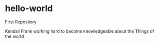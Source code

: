 # hello-world
First Repository

Kendall Frank working hard to become knowledgeable about the Things of the world
